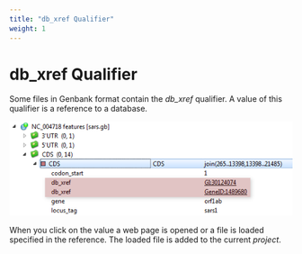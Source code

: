 ```yaml
---
title: "db_xref Qualifier"
weight: 1
---
```



# db_xref Qualifier

Some files in Genbank format contain the _db\_xref_ qualifier. A value of this qualifier is a reference to a database.


![](/images/65929460/65929461.png)

When you click on the value a web page is opened or a file is loaded specified in the reference. The loaded file is added to the current _project_.
